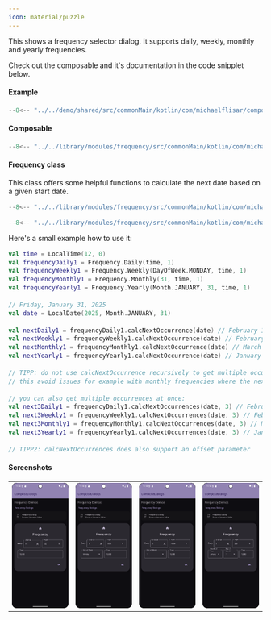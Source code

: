 ```yaml
---
icon: material/puzzle
---
```


This shows a frequency selector dialog. It supports daily, weekly, monthly and yearly frequencies.

Check out the composable and it's documentation in the code snipplet below.

#### Example

```kotlin
--8<-- "../../demo/shared/src/commonMain/kotlin/com/michaelflisar/composedialogs/demo/demos/FrequencyDemos.kt:demo"
```

#### Composable

```kotlin
--8<-- "../../library/modules/frequency/src/commonMain/kotlin/com/michaelflisar/composedialogs/dialogs/frequency/DialogFrequency.kt:constructor"
```

#### Frequency class

This class offers some helpful functions to calculate the next date based on a given start date.

```kotlin
--8<-- "../../library/modules/frequency/src/commonMain/kotlin/com/michaelflisar/composedialogs/dialogs/frequency/classes/Frequency.kt:calcNextOccurrence"
```

```kotlin
--8<-- "../../library/modules/frequency/src/commonMain/kotlin/com/michaelflisar/composedialogs/dialogs/frequency/classes/Frequency.kt:calcNextOccurrences"
```

Here's a small example how to use it:

```kotlin
val time = LocalTime(12, 0)
val frequencyDaily1 = Frequency.Daily(time, 1)
val frequencyWeekly1 = Frequency.Weekly(DayOfWeek.MONDAY, time, 1)
val frequencyMonthly1 = Frequency.Monthly(31, time, 1)
val frequencyYearly1 = Frequency.Yearly(Month.JANUARY, 31, time, 1)

// Friday, January 31, 2025
val date = LocalDate(2025, Month.JANUARY, 31)

val nextDaily1 = frequencyDaily1.calcNextOccurrence(date) // February 1, 2025
val nextWeekly1 = frequencyWeekly1.calcNextOccurrence(date) // February 3 (next monday after date)
val nextMonthly1 = frequencyMonthly1.calcNextOccurrence(date) // March 31, 2025 (31st of next month)
val nextYearly1 = frequencyYearly1.calcNextOccurrence(date) // January 31, 2026 (31st of January next year)

// TIPP: do not use calcNextOccurrence recursively to get multiple occurrences, use calcNextOccurrence(..., offset = n) instead
// this avoid issues for example with monthly frequencies where the next month does not have the same day (e.g. 31st) and similar!

// you can also get multiple occurrences at once:
val next3Daily1 = frequencyDaily1.calcNextOccurrences(date, 3) // February 1, 2, 3 of 2025
val next3Weekly1 = frequencyWeekly1.calcNextOccurrences(date, 3) // February 3, 10, 17 of 2025
val next3Monthly1 = frequencyMonthly1.calcNextOccurrences(date, 3) // March 31, April 30, May 31 of 2025
val next3Yearly1 = frequencyYearly1.calcNextOccurrences(date, 3) // January 31 of 2026, 2027, 2028

// TIPP2: calcNextOccurrences does also support an offset parameter
```

#### Screenshots

|                                                             |                                                        |                                                             |                                                             |
|-------------------------------------------------------------|--------------------------------------------------------|-------------------------------------------------------------|-------------------------------------------------------------|
| ![Screenshot](../screenshots/frequency/demo_frequency1.png) | ![Screenshot](../screenshots/frequency/demo_frequency2.png) | ![Screenshot](../screenshots/frequency/demo_frequency3.png) | ![Screenshot](../screenshots/frequency/demo_frequency4.png) |